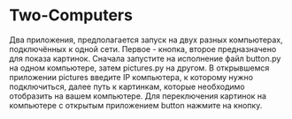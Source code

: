 # Two-Computers

Два приложения, предполагается запуск на двух разных компьютерах, подключённых к одной сети.
Первое - кнопка, второе предназначено для показа картинок.
Сначала запустите на исполнение файл button.py на одном компьютере, затем pictures.py на другом. В открывшемся приложении pictures введите IP компьютера, к которому нужно подключиться, далее путь к картинкам, которые необходимо отобразить на вашем компьютере. 
Для переключения картинок на компьютере с открытым приложением button нажмите на кнопку.
